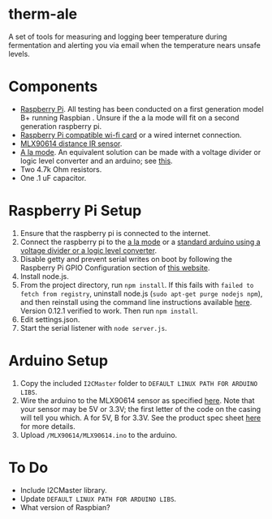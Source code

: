 # therm-ale
A set of tools for measuring and logging beer temperature during fermentation and alerting you via email when the temperature nears unsafe levels.

Components
==========
* [Raspberry Pi](http://www.adafruit.com/product/998). All testing has been conducted on a first generation model B+ running Raspbian . Unsure if the a la mode will fit on a second generation raspberry pi.
* [Raspberry Pi compatible wi-fi card](http://elinux.org/RPi_USB_Wi-Fi_Adapters#Working_USB_Wi-Fi_Adapters) or a wired internet connection.
* [MLX90614 distance IR sensor](https://www.sparkfun.com/products/9570).
* [A la mode](http://www.makershed.com/products/alamode-for-raspberry-pi). An equivalent solution can be made with a voltage divider or logic level converter and an arduino; see [this](http://blog.oscarliang.net/raspberry-pi-and-arduino-connected-serial-gpio/).
* Two 4.7k Ohm resistors.
* One .1 uF capacitor.

Raspberry Pi Setup
==================
1. Ensure that the raspberry pi is connected to the internet.
2. Connect the raspberry pi to the [a la mode](http://wyolum.com/projects/alamode/) or a [standard arduino using a voltage divider or a logic level converter](http://blog.oscarliang.net/raspberry-pi-and-arduino-connected-serial-gpio/).
3. Disable getty and prevent serial writes on boot by following the Raspberry Pi GPIO Configuration section of [this website](http://blog.oscarliang.net/raspberry-pi-and-arduino-connected-serial-gpio/).
4. Install node.js.
5. From the project directory, run `npm install`. If this fails with `failed to fetch from registry`, uninstall node.js (`sudo apt-get purge nodejs npm`), and then reinstall using the command line instructions available [here](http://node-arm.herokuapp.com/). Version 0.12.1 verified to work. Then run `npm install`.
6. Edit settings.json.
7. Start the serial listener with `node server.js`.

Arduino Setup
=============
1. Copy the included `I2CMaster` folder to `DEFAULT LINUX PATH FOR ARDUINO LIBS`.
2. Wire the arduino to the MLX90614 sensor as specified [here](http://bildr.org/2011/02/mlx90614-arduino/). Note that your sensor may be 5V or 3.3V; the first letter of the code on the casing will tell you which. A for 5V, B for 3.3V. See the product spec sheet [here](https://www.sparkfun.com/datasheets/Sensors/Temperature/SEN-09570-datasheet-3901090614M005.pdf) for more details.
3. Upload `/MLX90614/MLX90614.ino` to the arduino.

To Do
=====
* Include I2CMaster library.
* Update `DEFAULT LINUX PATH FOR ARDUINO LIBS`.
* What version of Raspbian?
